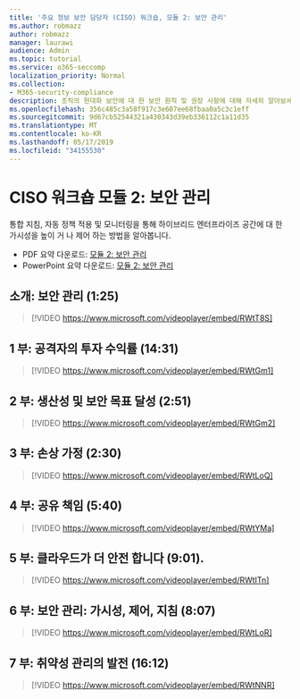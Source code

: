 ```yaml
---
title: '주요 정보 보안 담당자 (CISO) 워크숍, 모듈 2: 보안 관리'
ms.author: robmazz
author: robmazz
manager: laurawi
audience: Admin
ms.topic: tutorial
ms.service: o365-seccomp
localization_priority: Normal
ms.collection:
- M365-security-compliance
description: 조직의 현대화 보안에 대 한 보안 원칙 및 권장 사항에 대해 자세히 알아보세요.
ms.openlocfilehash: 356c485c3a58f917c3e607ee68fbaa0a5c3c1eff
ms.sourcegitcommit: 9d67cb52544321a430343d39eb336112c1a11d35
ms.translationtype: MT
ms.contentlocale: ko-KR
ms.lasthandoff: 05/17/2019
ms.locfileid: "34155530"
---
```

# <a name="ciso-workshop-module-2-security-management"></a>CISO 워크숍 모듈 2: 보안 관리 

통합 지침, 자동 정책 적용 및 모니터링을 통해 하이브리드 엔터프라이즈 공간에 대 한 가시성을 높이 거 나 제어 하는 방법을 알아봅니다.

- PDF 요약 다운로드: [모듈 2: 보안 관리](media/ciso-workshop-2-security-management.pdf)
- PowerPoint 요약 다운로드: [모듈 2: 보안 관리](https://docs.microsoft.com/office365/securitycompliance/media/ciso-workshop-2-security-management.pptx)

## <a name="introduction-security-management-125"></a>소개: 보안 관리 (1:25)

> [!VIDEO https://www.microsoft.com/videoplayer/embed/RWtT8S]

## <a name="part-1-disrupting-attacker-return-on-investment-1431"></a>1 부: 공격자의 투자 수익률 (14:31)

> [!VIDEO https://www.microsoft.com/videoplayer/embed/RWtGm1]

## <a name="part-2-meet-productivity-and-security-goals-251"></a>2 부: 생산성 및 보안 목표 달성 (2:51)

> [!VIDEO https://www.microsoft.com/videoplayer/embed/RWtGm2]

## <a name="part-3-assume-compromise-230"></a>3 부: 손상 가정 (2:30)

> [!VIDEO https://www.microsoft.com/videoplayer/embed/RWtLoQ]

## <a name="part-4-shared-responsibility-540"></a>4 부: 공유 책임 (5:40)

> [!VIDEO https://www.microsoft.com/videoplayer/embed/RWtYMa]

## <a name="part-5-cloud-is-more-secure-901"></a>5 부: 클라우드가 더 안전 합니다 (9:01).

> [!VIDEO https://www.microsoft.com/videoplayer/embed/RWtITn]

## <a name="part-6-security-management-visibility-control-guidance-807"></a>6 부: 보안 관리: 가시성, 제어, 지침 (8:07)

> [!VIDEO https://www.microsoft.com/videoplayer/embed/RWtLoR]

## <a name="part-7-evolution-of-vulnerability-management-1612"></a>7 부: 취약성 관리의 발전 (16:12)

> [!VIDEO https://www.microsoft.com/videoplayer/embed/RWtNNR]